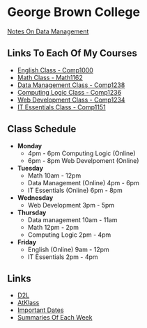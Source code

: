 # George Brown College
 [Notes On Data Management](comp1238.md)
## Links To Each Of My Courses
- [English Class - Comp1000](https://learn.georgebrown.ca/d2l/home/316233)
- [Math Class - Math1162](https://learn.georgebrown.ca/d2l/home/325357)
- [Data Management Class - Comp1238](https://learn.georgebrown.ca/d2l/home/334969)
- [Computing Logic Class - Comp1236](https://learn.georgebrown.ca/d2l/home/337951)
- [Web Development Class - Comp1234](https://learn.georgebrown.ca/d2l/home/342901)
- [IT Essentials Class - Comp1151](https://learn.georgebrown.ca/d2l/home/335101)
## Class Schedule
- **Monday**
   - 4pm - 6pm Computing Logic \(Online)
   - 6pm - 8pm Web Develpoment \(Online)
- **Tuesday**
   - Math 10am - 12pm
   - Data Management \(Online) 4pm - 6pm
   - IT Essentials \(Online) 6pm - 8pm
- **Wednesday**
   - Web Development 3pm - 5pm
- **Thursday**
   - Data management 10am - 11am
   - Math 12pm - 2pm
   - Computing Logic 2pm - 4pm
- **Friday**
   - English \(Online) 9am - 12pm
   - IT Essentials 2pm - 4pm





## Links
- [D2L](https://learn.georgebrown.ca)
- [AtKlass](https://app.atklass.com)
- [Important Dates](https://www.georgebrown.ca/current-students/important-dates?term=27246&category=131)
- [Summaries Of Each Week](https://github.com/kamrik/IntroText/blob/main/summaries/Week01-History.md)

